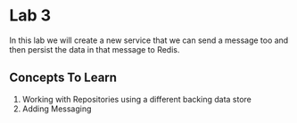 # Lab 3

In this lab we will create a new service that we can send a message too and then persist the data in that message to Redis.

## Concepts To Learn

1. Working with Repositories using a different backing data store
2. Adding Messaging


